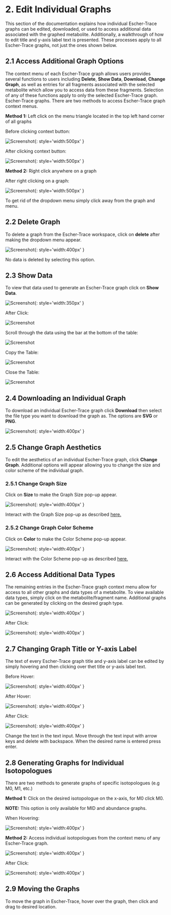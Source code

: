 # 2. Edit Individual Graphs
This section of the documentation explains how individual Escher-Trace graphs can be edited, downloaded, or used to access additional data associated with the graphed metabolite. Additionally, a walkthrough of how to edit title and y-axis label text is presented. These processes apply to all Escher-Trace graphs, not just the ones shown below.


## 2.1	Access Additional Graph Options

The context menu of each Escher-Trace graph allows users provides several functions to users including **Delete**, **Show Data**, **Download**, **Change Graph**, as well as entries for all fragments associated with the selected metabolite which allow you to access data from these fragments. Selection of any of these functions apply to only the selected Escher-Trace graph. 
Escher-Trace graphs. There are two methods to access Escher-Trace graph context menus.

**Method 1:** Left click on the menu triangle located in the top left hand corner of all graphs

Before clicking context button:

![Screenshot](../img/ContextMenuButton.png){: style='width:500px' }

After clicking context button:
 
![Screenshot](../img/ContextMenuButtonClick.png){: style='width:500px' }

**Method 2:** Right click anywhere on a graph

After right clicking on a graph:

![Screenshot](img/RightClick.png){: style='width:500px' }

To get rid of the dropdown menu simply click away from the graph and menu.


## 2.2	Delete Graph
To delete a graph from the Escher-Trace workspace, click on **delete** after making the dropdown menu appear.

![Screenshot](img/DeleteIndiv.png){: style='width:400px' }

No data is deleted by selecting this option.
 
## 2.3	Show Data
To view that data used to generate an Escher-Trace graph click on **Show Data**.

![Screenshot](img/ShowDataIndiv.png){: style='width:350px' }
 
After Click:

![Screenshot](img/ShowDataIndivAfter.png)
 

Scroll through the data using the bar at the bottom of the table:

![Screenshot](img/ShowDataIndivScroll.png)

Copy the Table:

![Screenshot](img/ShowDataIndivCopy.png)
 
Close the Table: 
 
![Screenshot](img/ShowDataIndivClose.png) 
 
 
## 2.4	Downloading an Individual Graph
To download an individual Escher-Trace graph click **Download** then select the file type you want to download the graph as. The options are **SVG** or **PNG**.
 
 ![Screenshot](img/DownloadIndiv.png){: style='width:400px' }
 
## 2.5	Change Graph Aesthetics
To edit the aesthetics of an individual Escher-Trace graph, click **Change Graph**. Additional options will appear allowing you to change the size and color scheme of the individual graph.

### 2.5.1	Change Graph Size
Click on **Size** to make the Graph Size pop-up appear.

![Screenshot](img/ChangeIndivGraphSize.png){: style='width:400px' }

Interact with the Graph Size pop-up as described [here.](../GraphAttributes/#41-changing-size)


### 2.5.2	Change Graph Color Scheme
Click on **Color** to make the Color Scheme pop-up appear.

 ![Screenshot](img/ChangeIndivGraphColor.png){: style='width:400px' }

Interact with the Color Scheme pop-up as described [here.](../GraphAttributes/#42-changing-graph-color-scheme)
 
## 2.6	Access Additional Data Types
The remaining entries in the Escher-Trace graph context menu allow for access to all other graphs and data types of a metabolite. To view available data types, simply click on the metabolite/fragment name. Additional graphs can be generated by clicking on the desired graph type.

![Screenshot](img/DifferentGraphTypeIndiv.png){: style='width:400px' }
 
After Click:
 
 ![Screenshot](img/DifferentGraphTypeIndivAfter.png){: style='width:400px' }

## 2.7	Changing Graph Title or Y-axis Label
The text of every Escher-Trace graph title and y-axis label can be edited by simply hovering and then clicking over thet title or y-axis label text.

Before Hover:

![Screenshot](img/IndivGraph.png){: style='width:400px' }

After Hover:

![Screenshot](img/IndivGraphTitle.png){: style='width:400px' }

After Click:

![Screenshot](img/IndivGraphTitleText.png){: style='width:400px' }
 
Change the text in the text input. Move through the text input with arrow keys and delete with backspace. When the desired name is entered press enter.

## 2.8	Generating Graphs for Individual Isotopologues
There are two methods to generate graphs of specific isotopologues (e.g M0, M1, etc.)

**Method 1:** Click on the desired isotopologue on the x-axis, for M0 click M0.

**NOTE:** This option is only available for MID and abundance graphs.

When Hovering:

![Screenshot](img/IndivGraphIsotop.png){: style='width:400px' }

**Method 2:** Access individual isotopologues from the context menu of any Escher-Trace graph.

![Screenshot](img/IndivGraphIsotopContextMenu.png){: style='width:400px' }

After Click:
 
![Screenshot](img/IndivGraphIsotopAfter.png){: style='width:400px' }


## 2.9	Moving the Graphs
To move the graph in Escher-Trace, hover over the graph, then click and drag to desired location.
